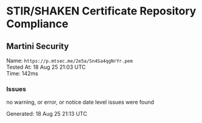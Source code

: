 # STIR/SHAKEN Certificate Repository Compliance

## Martini Security

Name: `https://p.mtsec.me/2e5a/Sn4Sa4qgNrYr.pem`\
Tested At: 18 Aug 25 21:03 UTC\
Time: 142ms

### Issues

no warning, or error, or notice date level issues were found

Generated: 18 Aug 25 21:13 UTC